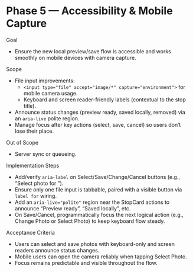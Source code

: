 # Phase 5 — Accessibility & Mobile Capture

Goal
- Ensure the new local preview/save flow is accessible and works smoothly on mobile devices with camera capture.

Scope
- File input improvements:
  - `<input type="file" accept="image/*" capture="environment">` for mobile camera usage.
  - Keyboard and screen reader-friendly labels (contextual to the stop title).
- Announce status changes (preview ready, saved locally, removed) via an `aria-live` polite region.
- Manage focus after key actions (select, save, cancel) so users don’t lose their place.

Out of Scope
- Server sync or queueing.

Implementation Steps
- Add/verify `aria-label` on Select/Save/Change/Cancel buttons (e.g., “Select photo for <stop title>”).
- Ensure only one file input is tabbable, paired with a visible button via `label for` wiring.
- Add an `aria-live="polite"` region near the StopCard actions to announce “Preview ready”, “Saved locally”, etc.
- On Save/Cancel, programmatically focus the next logical action (e.g., Change Photo or Select Photo) to keep keyboard flow steady.

Acceptance Criteria
- Users can select and save photos with keyboard-only and screen readers announce status changes.
- Mobile users can open the camera reliably when tapping Select Photo.
- Focus remains predictable and visible throughout the flow.
